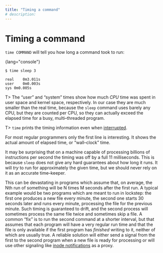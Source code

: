 ```yaml
---
title: "Timing a command"
# description:
---
```


# Timing a command


`time COMMAND` will tell you how long a command took to run:

{lang="console"}
```
$ time sleep 3

real	0m3.011s
user	0m0.003s
sys	0m0.005s
```

T> The “user” and “system” times show how much *CPU* time was spent in user space and kernel space, respectively. In our case they are much smaller than the real time, because the `sleep` command uses barely any CPU, but they are counted per CPU, so they can actually exceed the elapsed time for a busy, multi–threaded program.

T> `time` prints the timing information even when [interrupted](#kill).

For most regular programmers only the first line is interesting. It shows the actual amount of elapsed time, or “wall–clock” time.

It may be surprising that on a machine capable of processing billions of instructions per second the timing was off by a full 11 milliseconds. This is because `sleep` does not give any hard guarantees about how long it runs. It will *try* to run for approximately the given time, but we should never rely on it as an accurate time–keeper.

This can be devastating in programs which assume that, on average, the Nth run of something will be N times M seconds after the first run. A typical example would be two programs which are meant to run in lockstep: the first one produces a new file every minute, the second one starts 30 seconds later and runs every minute, processing the file for the previous minute. Such timing is guaranteed to drift, and the second process will sometimes process the same file twice and sometimes skip a file. A common “fix” is to run the second command at a shorter interval, but that assumes that each program will have a very regular run time and that the file is only available if the first program has *finished* writing to it, neither of which are usually true. A reliable solution will either send a signal from the first to the second program when a new file is ready for processing or will use other signaling like [inode notifications](#inotify) as a proxy.
